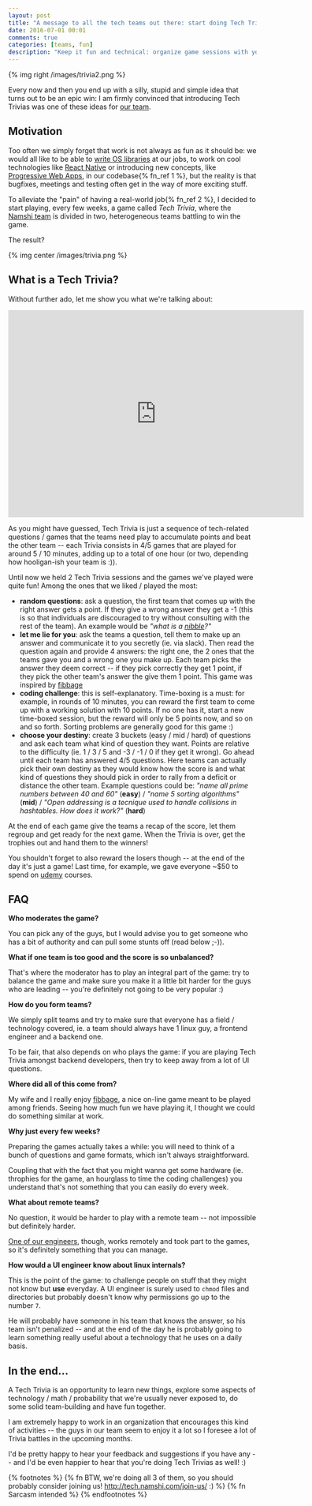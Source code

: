```yaml
---
layout: post
title: "A message to all the tech teams out there: start doing Tech Trivias"
date: 2016-07-01 00:01
comments: true
categories: [teams, fun]
description: "Keep it fun and technical: organize game sessions with your team."
---
```


{% img right /images/trivia2.png %}

Every now and then you end up with a silly, stupid and simple idea
that turns out to be an epic win: I am firmly convinced that introducing
Tech Trivias was one of these ideas for [our team](http://tech.namshi.com).

<!-- more -->

## Motivation

Too often we simply forget that work is not always as
fun as it should be: we would all like to be able
to [write OS libraries](https://github.com/namshi) at our jobs, to work on cool
technologies like [React Native](https://facebook.github.io/react-native/) or introducing new concepts,
like [Progressive Web Apps](https://developers.google.com/web/progressive-web-apps/), in our codebase{% fn_ref 1 %}, but
the reality is that bugfixes, meetings and testing often get in
the way of more exciting stuff.

To alleviate the "pain" of having a real-world job{% fn_ref 2 %},
I decided to start playing, every few weeks, a game called *Tech Trivia*,
where the [Namshi team](http://tech.namshi.com/team/) is divided
in two, heterogeneous teams battling to win the game.

The result?

{% img center /images/trivia.png %}

## What is a Tech Trivia?

Without further ado, let me show you what we're talking about:

<iframe src="https://docs.google.com/presentation/d/1QtC75iYmMWP33mdrXbQCbnQf3rTuP8Kqx8DETfrw9XY/embed?start=false&loop=false&delayms=60000" frameborder="0" width="600" height="420" allowfullscreen="true" mozallowfullscreen="true" webkitallowfullscreen="true"></iframe>

As you might have guessed, Tech Trivia is just a sequence of
tech-related questions / games that the teams need play
to accumulate points and beat the other team -- each Trivia consists
in 4/5 games that are played for around 5 / 10 minutes, adding up
to a total of one hour (or two, depending how hooligan-ish your team is :)).

Until now we held 2 Tech Trivia sessions and the games we've played were
quite fun! Among the ones that we liked / played the most:

* **random questions**: ask a question, the first team that comes up with the right answer gets a point. If they give a wrong answer they get a -1 (this is so that individuals are discouraged to try without consulting with the rest of the team). An example would be *"what is a [nibble](https://en.wikipedia.org/wiki/Nibble)?"*
* **let me lie for you**: ask the teams a question, tell them to make up an answer and communicate it to you secretly (ie. via slack). Then read the question again and provide 4 answers: the right one, the 2 ones that the teams gave you and a wrong one you make up. Each team picks the answer they deem correct -- if they pick correctly they get 1 point, if they pick the other team's answer the give them 1 point. This game was inspired by [fibbage](http://jackboxgames.com/project/fibbage/)
* **coding challenge**: this is self-explanatory. Time-boxing is a must: for example, in rounds of 10  minutes, you can reward the first team to come up with a working solution with 10 points. If no one has it, start a new time-boxed session, but the reward will only be 5 points now, and so on and so forth. Sorting problems are generally good for this game :)
* **choose your destiny**: create 3 buckets (easy / mid / hard) of questions and ask each team what kind of question they want. Points are relative to the difficulty (ie. 1 / 3 / 5 and -3 / -1 / 0 if they get it wrong). Go ahead until each team has answered 4/5 questions. Here teams can actually pick their own destiny as they would know how the score is and what kind of questions they should pick in order to rally from a deficit or distance the other team. Example questions could be: *"name all prime numbers between 40 and 60"* (**easy**) / *"name 5 sorting algorithms"* (**mid**) / *"Open addressing is a tecnique used to handle collisions in hashtables. How does it work?"* (**hard**)

At the end of each game give the teams a recap of the score, let them regroup and
get ready for the next game. When the Trivia is over, get the trophies out and hand
them to the winners!

You shouldn't forget to also reward the losers though --
at the end of the day it's  just a game! Last time, for example, we gave everyone
~$50 to spend on [udemy](https://www.udemy.com/) courses.

## FAQ

**Who moderates the game?**

You can pick any of the guys, but I would advise you
to get someone who has a bit of authority and can pull
some stunts off (read below ;-)).

**What if one team is too good and the score is so unbalanced?**

That's where the moderator has to play an integral part
of the game: try to balance the game and make sure you make
it a little bit harder for the guys who are leading -- you're
definitely not going to be very popular :)

**How do you form teams?**

We simply split teams and try to make sure that everyone
has a field / technology covered, ie. a team should always
have 1 linux guy, a frontend engineer and a backend one.

To be fair, that also depends on who plays the game:
if you are playing Tech Trivia amongst backend developers,
then try to keep away from a lot of UI questions.

**Where did all of this come from?**

My wife and I really enjoy [fibbage](http://jackboxgames.com/project/fibbage/),
a nice on-line game meant to be played among friends.
Seeing how much fun we have playing it, I thought we could
do something similar at work.

**Why just every few weeks?**

Preparing the games actually takes a while: you will need to
think of a bunch of questions and game formats, which isn't
always straightforward.

Coupling that with the fact that you might wanna get some
hardware (ie. throphies for the game, an hourglass to time
the coding challenges) you understand that's not something
that you can easily do every week.

**What about remote teams?**

No question, it would be harder to play with a
remote team -- not impossible but definitely
harder.

[One of our engineers](https://ae.linkedin.com/in/filippodesantis),
though, works remotely and took part to the games, so
it's definitely something that you can manage.

**How would a UI engineer know about linux internals?**

This is the point of the game: to challenge people on stuff
that they might not know but **use** everyday. A UI engineer
is surely used to `chmod` files and directories but probably
doesn't know why permissions go up to the number `7`.

He will probably have someone in his team that knows the answer,
so his team isn't penalized -- and at the end of the day he
is probably going to learn something really useful about a technology
that he uses on a daily basis.

## In the end...

A Tech Trivia is an opportunity to learn new things, explore some aspects of
technology / math / probability that we're usually never exposed to, do some
solid team-building and have fun together.

I am extremely happy to work in an organization that encourages
this kind of activities -- the guys in our team seem to enjoy it a lot so I
foresee a lot of Trivia battles in the upcoming months.

I'd be pretty happy to hear your feedback and suggestions if you have
any -- and I'd be even happier to hear that you're doing Tech Trivias as well! :)

{% footnotes %}
  {% fn BTW, we're doing all 3 of them, so you should probably consider joining us! http://tech.namshi.com/join-us/ :) %}
  {% fn Sarcasm intended %}
{% endfootnotes %}
